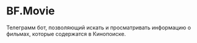 BF.Movie
=========

Телеграмм бот, позволяющий искать и просматривать информацию о фильмах, которые содержатся в Кинопоиске.
